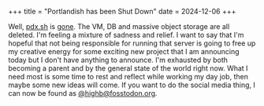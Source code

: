 +++
title = "Portlandish has been Shut Down"
date = 2024-12-06
+++

Well, [pdx.sh](https://pdx.sh) is [gone](https://blog.bmh.io/posts/2024-12-06-portlandish-shutting-down/). The VM, DB and massive object storage are all deleted. I'm feeling a mixture of sadness and relief. I want to say that I'm hopeful that not being responsible for running that server is going to free up my creative energy for some exciting new project that I am announcing today but I don't have anything to announce. I'm exhausted by both becoming a parent and by the general state of the world right now. What I need most is some time to rest and reflect while working my day job, then maybe some new ideas will come. If you want to do the social media thing, I can now be found as [@highb@fosstodon.org](https://fosstodon.org/@highb).